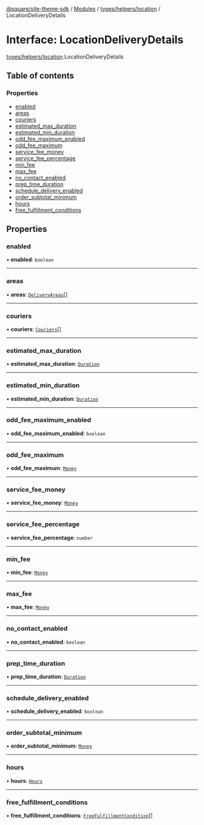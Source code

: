 [@square/site-theme-sdk](../GettingStarted.md) / [Modules](../modules.md) / [types/helpers/location](../modules/types_helpers_location.md) / LocationDeliveryDetails

# Interface: LocationDeliveryDetails

[types/helpers/location](../modules/types_helpers_location.md).LocationDeliveryDetails

## Table of contents

### Properties

- [enabled](types_helpers_location.LocationDeliveryDetails.md#enabled)
- [areas](types_helpers_location.LocationDeliveryDetails.md#areas)
- [couriers](types_helpers_location.LocationDeliveryDetails.md#couriers)
- [estimated\_max\_duration](types_helpers_location.LocationDeliveryDetails.md#estimated_max_duration)
- [estimated\_min\_duration](types_helpers_location.LocationDeliveryDetails.md#estimated_min_duration)
- [odd\_fee\_maximum\_enabled](types_helpers_location.LocationDeliveryDetails.md#odd_fee_maximum_enabled)
- [odd\_fee\_maximum](types_helpers_location.LocationDeliveryDetails.md#odd_fee_maximum)
- [service\_fee\_money](types_helpers_location.LocationDeliveryDetails.md#service_fee_money)
- [service\_fee\_percentage](types_helpers_location.LocationDeliveryDetails.md#service_fee_percentage)
- [min\_fee](types_helpers_location.LocationDeliveryDetails.md#min_fee)
- [max\_fee](types_helpers_location.LocationDeliveryDetails.md#max_fee)
- [no\_contact\_enabled](types_helpers_location.LocationDeliveryDetails.md#no_contact_enabled)
- [prep\_time\_duration](types_helpers_location.LocationDeliveryDetails.md#prep_time_duration)
- [schedule\_delivery\_enabled](types_helpers_location.LocationDeliveryDetails.md#schedule_delivery_enabled)
- [order\_subtotal\_minimum](types_helpers_location.LocationDeliveryDetails.md#order_subtotal_minimum)
- [hours](types_helpers_location.LocationDeliveryDetails.md#hours)
- [free\_fulfillment\_conditions](types_helpers_location.LocationDeliveryDetails.md#free_fulfillment_conditions)

## Properties

### enabled

• **enabled**: `boolean`

___

### areas

• **areas**: [`DeliveryAreas`](types_helpers_location.DeliveryAreas.md)[]

___

### couriers

• **couriers**: [`Couriers`](types_helpers_location.Couriers.md)[]

___

### estimated\_max\_duration

• **estimated\_max\_duration**: [`Duration`](types_helpers_datetime.Duration.md)

___

### estimated\_min\_duration

• **estimated\_min\_duration**: [`Duration`](types_helpers_datetime.Duration.md)

___

### odd\_fee\_maximum\_enabled

• **odd\_fee\_maximum\_enabled**: `boolean`

___

### odd\_fee\_maximum

• **odd\_fee\_maximum**: [`Money`](types_helpers_money.Money.md)

___

### service\_fee\_money

• **service\_fee\_money**: [`Money`](types_helpers_money.Money.md)

___

### service\_fee\_percentage

• **service\_fee\_percentage**: `number`

___

### min\_fee

• **min\_fee**: [`Money`](types_helpers_money.Money.md)

___

### max\_fee

• **max\_fee**: [`Money`](types_helpers_money.Money.md)

___

### no\_contact\_enabled

• **no\_contact\_enabled**: `boolean`

___

### prep\_time\_duration

• **prep\_time\_duration**: [`Duration`](types_helpers_datetime.Duration.md)

___

### schedule\_delivery\_enabled

• **schedule\_delivery\_enabled**: `boolean`

___

### order\_subtotal\_minimum

• **order\_subtotal\_minimum**: [`Money`](types_helpers_money.Money.md)

___

### hours

• **hours**: [`Hours`](types_helpers_location.Hours.md)

___

### free\_fulfillment\_conditions

• **free\_fulfillment\_conditions**: [`FreeFulfillmentCondition`](types_helpers_location.FreeFulfillmentCondition.md)[]
